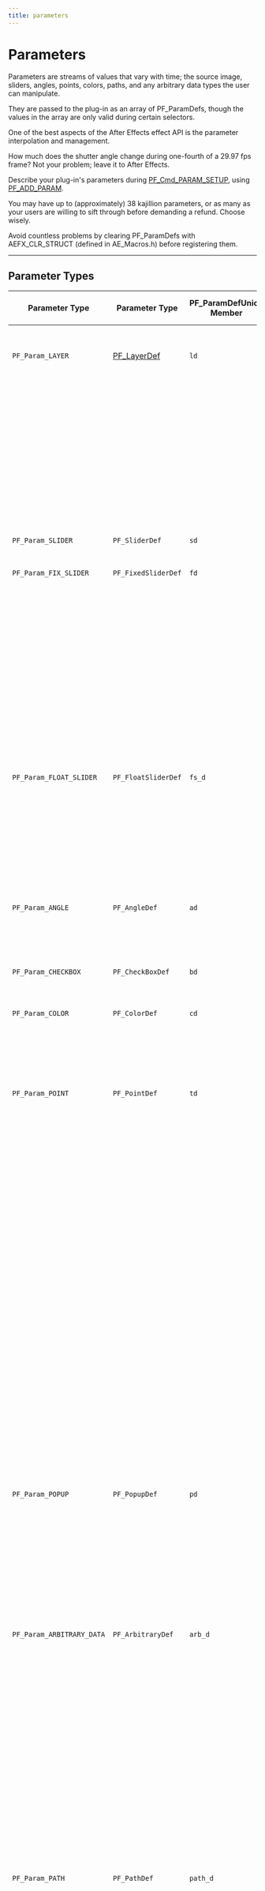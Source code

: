 ```yaml
---
title: parameters
---
```

# Parameters

Parameters are streams of values that vary with time; the source image, sliders, angles, points, colors, paths, and any arbitrary data types the user can manipulate.

They are passed to the plug-in as an array of PF_ParamDefs, though the values in the array are only valid during certain selectors.

One of the best aspects of the After Effects effect API is the parameter interpolation and management.

How much does the shutter angle change during one-fourth of a 29.97 fps frame? Not your problem; leave it to After Effects.

Describe your plug-in's parameters during [PF_Cmd_PARAM_SETUP](command-selectors.md#global-selectors), using [PF_ADD_PARAM](../effect-details/interaction-callback-functions.md#interaction-callbacks).

You may have up to (approximately) 38 kajillion parameters, or as many as your users are willing to sift through before demanding a refund. Choose wisely.

Avoid countless problems by clearing PF_ParamDefs with AEFX_CLR_STRUCT (defined in AE_Macros.h) before registering them.

---

## Parameter Types

|      Parameter Type       |          Parameter Type          | PF_ParamDefUnion Member | Param Value Data Type |                                                                                                                                  Description                                                                                                                                   |
|---------------------------|----------------------------------|-------------------------|-----------------------|--------------------------------------------------------------------------------------------------------------------------------------------------------------------------------------------------------------------------------------------------------------------------------|
| `PF_Param_LAYER`          | [PF_LayerDef](../PF_EffectWorld) | `ld`                    | `A_long`              | Image and audio layers in the composition. All effects automatically have at least 1 layer parameter, param[0], the layer to which they are applied.                                                                                                                           |
|                           |                                  |                         |                       | When used as effect parameters, these appear as a pull-down menu with which the user selects a layer within the current composition.                                                                                                                                           |
|                           |                                  |                         |                       | The pull-down menu contents are generated by After Effects.                                                                                                                                                                                                                    |
|                           |                                  |                         |                       | NOTE: This is a reference to a layer which contains pixels and audio samples, not actual pixels and audio samples.                                                                                                                                                             |
| `PF_Param_SLIDER`         | `PF_SliderDef`                   | `sd`                    | `long`                | No longer used.                                                                                                                                                                                                                                                                |
| `PF_Param_FIX_SLIDER`     | `PF_FixedSliderDef`              | `fd`                    | `PF_Fixed`            | Deprecated. For many years, we promoted fixed sliders. We now recommend `PF_Param_FLOAT_SLIDERs`.                                                                                                                                                                              |
|                           |                                  |                         |                       | The additional precision helps in many situations, and isn't as expensive as it once was. Plus, we're just tired of low byte / high byte silliness.                                                                                                                            |
|                           |                                  |                         |                       | `FIX_SLIDERs` provide higher precision than `PF_Param_SLIDER`. Specify the UI decimal places independently.                                                                                                                                                                    |
|                           |                                  |                         |                       | Ignore the low word of the `PF_Fixed` to get integral results.                                                                                                                                                                                                                 |
| `PF_Param_FLOAT_SLIDER`   | `PF_FloatSliderDef`              | `fs_d`                  | `PF_FPLong`           | Sliders represent numerical values. `FLOAT_SLIDERs` contain values for phase, precision, and curve tolerance for use by audio filters.                                                                                                                                         |
|                           |                                  |                         |                       | Specify a minimum and maximum value, and the user can move a slider or types a number to specify the setting.                                                                                                                                                                  |
|                           |                                  |                         |                       | `PF_Param_FLOAT_SLIDERs` also respond to slider flags discussed in [Audio Filters](../audio/audio-considerations.md#audio-considerations).                                                                                                                                     |
| `PF_Param_ANGLE`          | `PF_AngleDef`                    | `ad`                    | `PF_Fixed`            | Angles in (fixed point) degrees, accurate to small fractions of a degree.                                                                                                                                                                                                      |
|                           |                                  |                         |                       | Users can specify multiple revolutions, resulting in values greater than 360.                                                                                                                                                                                                  |
| `PF_Param_CHECKBOX`       | `PF_CheckBoxDef`                 | `bd`                    | `PF_Boolean`          | `PF_ParamFlag_CANNOT_INTERP` is forced on for all checkboxes.                                                                                                                                                                                                                  |
| `PF_Param_COLOR`          | `PF_ColorDef`                    | `cd`                    | `PF_Pixel`            | RGB value (alpha is not used) that the user can choose either with the standard color picker or with an eye dropper tool.                                                                                                                                                      |
|                           |                                  |                         |                       | For floating point accuracy, use [PF_ColorParamSuite1](../effect-details/parameters-floating-point-values.md#pf_colorparamsuite1) to retrieve the values.                                                                                                                      |
| `PF_Param_POINT`          | `PF_PointDef`                    | `td`                    | `PF_Fixed`            | A two-dimensional point. The point provides x and y values in destination layer space.                                                                                                                                                                                         |
|                           |                                  |                         |                       | The origin of the layer is the upper-left hand corner, with x increasing to the right, y increasing down.                                                                                                                                                                      |
|                           |                                  |                         |                       | Starting in CS5.5, for floating point accuracy, use [PF_PointParamSuite1](../effect-details/parameters-floating-point-values.md#pf_pointparamsuite1) to retrieve the values.                                                                                                   |
|                           |                                  |                         |                       | Dusty history lesson to follow: Prior to API specification version 12.1 (After Effects 4.0), the default value for the point was between 0 and 100 in fixed point with the radix point at bit 16 (i.e. standard fixed point).                                                  |
|                           |                                  |                         |                       | Specifying (50,50) in fixed point yields the center of the image. The value you are returned for a point control is in absolute pixels with some number of bits of fixed point accuracy.                                                                                       |
|                           |                                  |                         |                       | Thus, if you gave (50,50) as the default position and the user applied the effect to a 640 by 480 layer, the default value you would be sent would be (320, 240) in Fixed point.                                                                                               |
|                           |                                  |                         |                       | Plug-ins which specify API versions before 12.1 will still get the old behavior.                                                                                                                                                                                               |
| `PF_Param_POPUP`          | `PF_PopupDef`                    | `pd`                    | `A_long`              | List of choices. Build a string in namesptr containing a list of (read-only) pop-up entries ("Entry1 / Entry2 / Entry3").                                                                                                                                                      |
|                           |                                  |                         |                       | After Effects copies the data and creates a pop-up menu.                                                                                                                                                                                                                       |
|                           |                                  |                         |                       | These entries cannot be modified once the parameter is added.                                                                                                                                                                                                                  |
|                           |                                  |                         |                       | An entry of "(-" will result in a separator being drawn between previous and subsequent entries.                                                                                                                                                                               |
| `PF_Param_ARBITRARY_DATA` | `PF_ArbitraryDef`                | `arb_d`                 | `???`                 | Custom data type.                                                                                                                                                                                                                                                              |
|                           |                                  |                         |                       | [Arbitrary Data Parameters](../../effect-details/arbitrary-data-parameters) contain an ID (you can use more than one custom data type in a given effect), a default value (so After Effects knows what your data type should start as), and a handle to your actual parameter. |
|                           |                                  |                         |                       | In AE, must specify either `PF_PUI_TOPIC` / `PF_PUI_CONTROL` or `PF_PUI_NO_ECW`.                                                                                                                                                                                               |
|                           |                                  |                         |                       | In PPro 8.0 and later, it's okay to set none of those flags, which allows you to see the parameter's keyframe track on the right side of Effect Controls without creating a custom control.                                                                                    |
| `PF_Param_PATH`           | `PF_PathDef`                     | `path_d`                | `PF_PathID`           | Path parameters are references to masks applied to the same layer as the effect.                                                                                                                                                                                               |
|                           |                                  |                         |                       | Path parameter data cannot be accessed directly; use [PF_PathQuerySuite1](../effect-details/working-with-paths.md#pf_pathquerysuite1) and [PF_PathDataSuite](../effect-details/working-with-paths.md#pf_pathdatasuite) to manage and inquire about paths.                      |
|                           |                                  |                         |                       | `PF_PathDef.path_id` contains the index of the mask selected by the user.                                                                                                                                                                                                      |
|                           |                                  |                         |                       | A corresponding `AEGP_MaskRefH` can be obtained using `AEGP_GetLayerMaskByIndex` from [AEGP_MaskSuite6](../aegps/aegp-suites.md#aegp_masksuite6).                                                                                                                              |
| `PF_Param_GROUP_START`    | (none)                           |                         |                       | Parameter groups (topics) organize parameters into sets.                                                                                                                                                                                                                       |
| `PF_Param_GROUP_END`      | (none)                           |                         |                       | Each group receives its own twirly and will be indented in the ECP relative to the neighboring parameters or groups.                                                                                                                                                           |
|                           |                                  |                         |                       | One group can be nested within another.                                                                                                                                                                                                                                        |
|                           |                                  |                         |                       | Each twirly can be spun open or closed by the user, or programatically by the effect.                                                                                                                                                                                          |
|                           |                                  |                         |                       | The effect may choose to have certain groups initialized with the twirly spun open, and others with the twirly spun closed.                                                                                                                                                    |
| `PF_Param_BUTTON`         | `PF_Button`                      | `button_d`              | (no value)            | A simple push button. Use [Parameter Supervision](../../effect-details/parameter-supervision) to detect when the button is pressed.                                                                                                                                            |
|                           |                                  |                         |                       | New in CS5.5 to After Effects.                                                                                                                                                                                                                                                 |
| `PF_Param_POINT_3D`       | `PF_Point3D`                     | `point3d_d`             | `PF_FpLong (3)`       | A three-dimensional point.                                                                                                                                                                                                                                                     |
|                           |                                  |                         |                       | New in CS5.5. Unsupported in Premiere Pro.                                                                                                                                                                                                                                     |

---

## Slider Range Issues?

If your slider seems disabled but not grayed out, check the valid_min, slider_min, valid_max and slider_max fields. Is the param a `PF_Param_FIX_SLIDER`? If so, did you convert your mins and maxs to reasonable fixed values? If you're using the macros provided in AE_Macros.h, they're expecting to receive ints; passing fixed point values won't work.

---

## Point Parameter Origin

After Effects modifies any point parameter to account for origin offset, introduced by "upstream" effects that modify the output dimensions. Even if the ECP UI indicates the value of the point parameter is (0,0), the offset has already been factored in.
